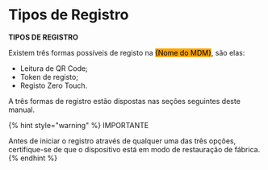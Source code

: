 # Tipos de Registro

**TIPOS DE REGISTRO**

Existem três formas possíveis de registo na <mark style="background-color:orange;">{Nome do MDM}</mark>, são elas:&#x20;

* Leitura de QR Code;
* Token de registo;
* Registo Zero Touch.

A três formas de registro estão dispostas nas seções seguintes deste manual.

{% hint style="warning" %}
IMPORTANTE

Antes de iniciar o registro através de qualquer uma das três opções, certifique-se de que o dispositivo está em modo de restauração de fábrica.
{% endhint %}
